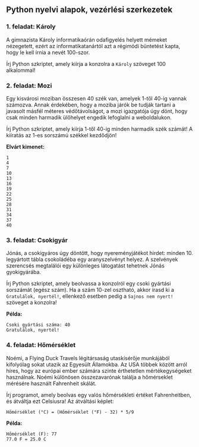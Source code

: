 <style>
	h1:first-of-type { display: none; }
</style>

# Szkriptnyelvek - 1. gyakorló feladatsor

## Python nyelvi alapok, vezérlési szerkezetek


### 1. feladat: Károly

A gimnazista Károly informatikaórán odafigyelés helyett mémeket nézegetett, ezért az informatikatanártól azt a régimódi büntetést kapta, hogy le kell írnia a nevét 100-szor.

Írj Python szkriptet, amely kiírja a konzolra a `Károly` szöveget 100 alkalommal!


### 2. feladat: Mozi

Egy kisvárosi moziban összesen 40 szék van, amelyek 1-től 40-ig vannak számozva. Annak érdekében, hogy a moziba járók be tudják tartani a javasolt másfél méteres védőtávolságot, a mozi igazgatója úgy dönt, hogy csak minden harmadik ülőhelyet engedik lefoglalni a weboldalukon.

Írj Python szkriptet, amely kiírja 1-től 40-ig minden harmadik szék számát! A kiíratás az 1-es sorszámú székkel kezdődjön!

**Elvárt kimenet:**

```
1
4
7
10
13
16
19
22
25
28
31
34
37
40
```


### 3. feladat: Csokigyár

Jónás, a csokigyáros úgy döntött, hogy nyereményjátékot hirdet: minden 10. legyártott tábla csokoládéba egy aranyszelvényt helyez. A szelvények szerencsés megtalálói egy különleges látogatást tehetnek Jónás gyokigyárába.

Írj Python szkriptet, amely beolvassa a konzolról egy csoki gyártási sorszámát (egész szám). Ha a szám 10-zel osztható, akkor írasd ki a `Gratulálok, nyertél!`, ellenkező esetben pedig a `Sajnos nem nyert!` szöveget a konzolra!

**Példa:**

```
Csoki gyártási száma: 40
Gratulálok, nyertél!
```


### 4. feladat: Hőmérséklet

Noémi, a Flying Duck Travels légitársaság utaskísérője munkájából kifolyólag sokat utazik az Egyesült Államokba. Az USA többek között arról híres, hogy az európai ember számára szinte érthetetlen mértékegységeket használnak. Noémi különösen összezavarónak találja a hőmérseklet mérésére használt Fahrenheit skálát.

Írj programot, amely beolvas egy valós hőmérsékleti értéket Fahrenheitben, és átváltja ezt Celsiusra! Az átváltási képlet:

```Hőmérséklet (°C) = (Hőmérséklet (°F) - 32) * 5/9```

**Példa:**

```
Hőmérséklet (F): 77
77.0 F = 25.0 C
```